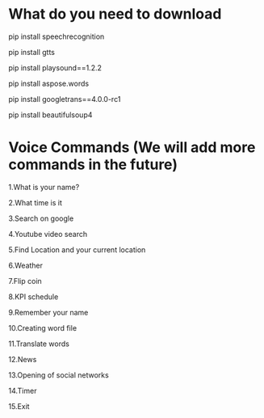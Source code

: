 # What do you need to download

pip install speechrecognition

pip install gtts

pip install playsound==1.2.2

pip install aspose.words

pip install googletrans==4.0.0-rc1

pip install beautifulsoup4

# Voice Commands (We will add more commands in the future)

1.What is your name?

2.What time is it

3.Search on google

4.Youtube video search

5.Find Location and your current location

6.Weather

7.Flip coin

8.KPI schedule

9.Remember your name

10.Creating word file

11.Translate words

12.News

13.Opening of social networks 

14.Timer

15.Exit
